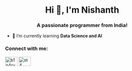 <h1 align="center">Hi 👋, I'm Nishanth</h1>
<h3 align="center">A passionate programmer from India!</h3>

- 🌱 I’m currently learning **Data Science and AI**

<h3 align="left">Connect with me:</h3>
<p align="left">
<a href="https://dev.to/b1n4ry9h0s7" target="blank"><img align="center" src="https://raw.githubusercontent.com/rahuldkjain/github-profile-readme-generator/master/src/images/icons/Social/devto.svg" alt="b1n4ry9h0s7" height="30" width="40" /></a>
<a href="https://www.leetcode.com/st4" target="blank"><img align="center" src="https://raw.githubusercontent.com/rahuldkjain/github-profile-readme-generator/master/src/images/icons/Social/leet-code.svg" alt="st4" height="30" width="40" /></a>
</p>
